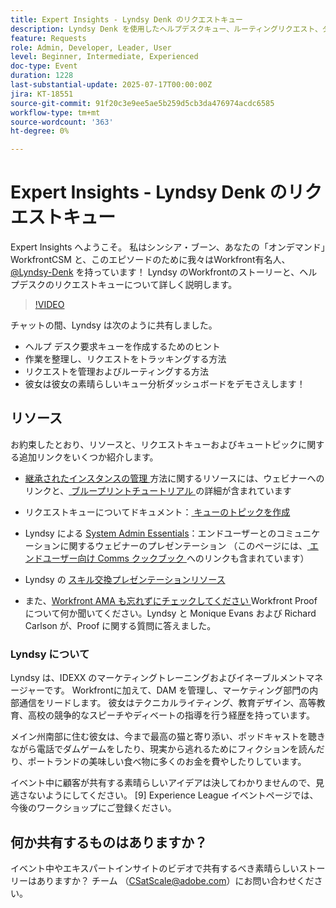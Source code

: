 ```yaml
---
title: Expert Insights - Lyndsy Denk のリクエストキュー
description: Lyndsy Denk を使用したヘルプデスクキュー、ルーティングリクエスト、ダッシュボードインサイトの構築に関するWorkfront エキスパートのヒント。
feature: Requests
role: Admin, Developer, Leader, User
level: Beginner, Intermediate, Experienced
doc-type: Event
duration: 1228
last-substantial-update: 2025-07-17T00:00:00Z
jira: KT-18551
source-git-commit: 91f20c3e9ee5ae5b259d5cb3da476974acdc6585
workflow-type: tm+mt
source-wordcount: '363'
ht-degree: 0%

---
```



# Expert Insights - Lyndsy Denk のリクエストキュー

Expert Insights へようこそ。  私はシンシア・ブーン、あなたの「オンデマンド」WorkfrontCSM と、このエピソードのために我々はWorkfront有名人、[@Lyndsy-Denk](https://experienceleaguecommunities.adobe.com/t5/user/viewprofilepage/user-id/17573167?profile.language=ja) を持っています！ Lyndsy のWorkfrontのストーリーと、ヘルプデスクのリクエストキューについて詳しく説明します。

>[!VIDEO](https://video.tv.adobe.com/v/3465272/?learn=on&enablevpops)

チャットの間、Lyndsy は次のように共有しました。

* ヘルプ デスク要求キューを作成するためのヒント
* 作業を整理し、リクエストをトラッキングする方法
* リクエストを管理およびルーティングする方法
* 彼女は彼女の素晴らしいキュー分析ダッシュボードをデモさえします！

## リソース

お約束したとおり、リソースと、リクエストキューおよびキュートピックに関する追加リンクをいくつか紹介します。

* [ 継承されたインスタンスの管理 ](https://experienceleague.adobe.com/ja/docs/workfront-learn/tutorials-workfront/administration-and-setup/system-perfomance-and-maintenance/take-charge-of-an-existing-workfront-instance) 方法に関するリソースには、ウェビナーへのリンクと、[ ブループリントチュートリアル ](https://experienceleague.adobe.com/ja/docs/workfront-learn/tutorials-workfront/manage-work/request-queues/understand-request-queues) の詳細が含まれています

* リクエストキューについてドキュメント：[ キューのトピックを作成 ](https://experienceleague.adobe.com/ja/docs/workfront/using/manage-work/requests/create-and-manage-request-queues/create-queue-topics)

* Lyndsy による [System Admin Essentials](https://experienceleaguecommunities.adobe.com/t5/workfront-discussions/webinar-system-admin-essentials-communicating-with-end-users/td-p/606096?profile.language=ja)：エンドユーザーとのコミュニケーションに関するウェビナーのプレゼンテーション （このページには、[ エンドユーザー向け Comms クックブック ](https://experienceleaguecommunities.adobe.com/t5/workfront-blogs/introducing-the-end-user-communications-cookbook/ba-p/607439?profile.language=ja) へのリンクも含まれています）

* Lyndsy の [ スキル交換プレゼンテーションリソース ](https://experienceleaguecommunities.adobe.com/t5/workfront-discussions/event-follow-up-november-2024-skill-exchange-workfront-process/m-p/726841?profile.language=ja#M3642)

* また、[Workfront AMA も忘れずにチェックしてください ](https://experienceleaguecommunities.adobe.com/t5/workfront-events/workfront-ama-ask-me-anything-about-workfront-proof/ev-p/748798?profile.language=ja)Workfront Proofについて何か聞いてください。Lyndsy と Monique Evans および Richard Carlson が、Proof に関する質問に答えました。

### Lyndsy について

Lyndsy は、IDEXX のマーケティングトレーニングおよびイネーブルメントマネージャーです。 Workfrontに加えて、DAM を管理し、マーケティング部門の内部通信をリードします。 彼女はテクニカルライティング、教育デザイン、高等教育、高校の競争的なスピーチやディベートの指導を行う経歴を持っています。

メイン州南部に住む彼女は、今まで最高の猫と寄り添い、ポッドキャストを聴きながら電話でダムゲームをしたり、現実から逃れるためにフィクションを読んだり、ポートランドの美味しい食べ物に多くのお金を費やしたりしています。

イベント中に顧客が共有する素晴らしいアイデアは決してわかりませんので、見逃さないようにしてください。  [9] Experience League イベントページでは、今後のワークショップにご登録ください。

## 何か共有するものはありますか？

イベント中やエキスパートインサイトのビデオで共有するべき素晴らしいストーリーはありますか？ チーム （[CSatScale@adobe.com](mailto:CSatScale@adobe.com)）にお問い合わせください。


